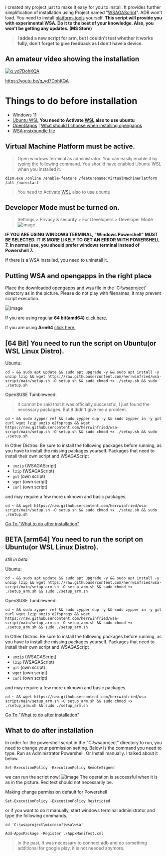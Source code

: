 I created my project just to make it easy for you to install. It provides further simplification of installation using Project named "[WSAGAScript](https://github.com/ADeltaX/WSAGAScript)".
ADB won't load. You need to install [platform-tools](https://developer.android.com/studio/releases/platform-tools) yourself.
**This script will provide you with experimental WSA. Do it to the best of your knowledge. Also, you won't be getting any updates. (MS Store)**

> **I added a new script for arm, but I couldn't test whether it works fully, don't forget to give feedback as I don't have a device.**

## An amateur video showing the installation

[![q_yd7DohKQA](https://img.youtube.com/vi/q_yd7DohKQA/0.jpg)](https://www.youtube.com/watch?v=q_yd7DohKQA)

https://youtu.be/q_yd7DohKQA

# Things to do before installation

- Windows 11
- [Ubuntu WSL](https://www.microsoft.com/en-us/p/ubuntu/9nblggh4msv6) **You need to Activate [WSL](https://aka.ms/wslstorepage) also to use ubuntu**
- [OpenGapps](https://opengapps.org/) | [What should I choose when installing opengapps](https://github.com/herrwinfried/wsa-script/blob/main/docs/opengapps.md)
- [WSA msixbundle file](https://github.com/herrwinfried/wsa-script/blob/main/docs/wsamsixbundle.md)

## **Virtual Machine Platform must be active.**

> Open windows terminal as administrator. You can easily enable it by typing the following command. You should have enabled Ubuntu WSL when you installed it.
```
dism.exe /online /enable-feature /featurename:VirtualMachinePlatform /all /norestart
```

> You need to Activate [WSL](https://aka.ms/wslstorepage) also to use ubuntu

## Developer Mode must be turned on.
> Settings > Privacy & security > For Developers > Developer Mode
![image](https://user-images.githubusercontent.com/52379312/138754144-e81779ea-4c61-46c6-8860-6c39b33aab47.png)

__**IF YOU ARE USING WINDOWS TERMINAL, "Windows Powershell" MUST BE SELECTED. IT IS MORE LIKELY TO GET AN ERROR WITH POWERSHELL 7.**__
__**In normal use, you should prefer windows terminal instead of Powershell 7.**__

If there is a WSA installed, you need to uninstall it. 

## Putting WSA and opengapps in the right place

Place the downloaded opengapps and wsa file in the 'C:\wsaproject' directory as in the picture. Please do not play with filenames, it may prevent script execution.

![image](https://user-images.githubusercontent.com/52379312/138757705-8c89a573-71b2-40a0-b296-f87b666c0649.png)

If you are using regular **64 bit(amd64)** [click here.](#64-bit-you-need-to-run-the-script-on-ubuntuor-wsl-linux-distro)

If you are using **Arm64** [click here.](#beta-arm64-you-need-to-run-the-script-on-ubuntuor-wsl-linux-distro)

## [64 Bit] You need to run the script on Ubuntu(or WSL Linux Distro).

Ubuntu:
```
cd ~ && sudo apt update && sudo apt upgrade -y && sudo apt install -y unzip lzip && wget https://raw.githubusercontent.com/herrwinfried/wsa-script/main/setup.sh -O setup.sh && sudo chmod +x ./setup.sh && sudo ./setup.sh
```
OpenSUSE Tumbleweed:
> It cannot be said that it was officially successful, I just found the necessary packages. But it didn't give me a problem.
```
cd ~ && sudo zypper ref && sudo zypper dup -y && sudo zypper in -y git curl wget lzip unzip e2fsprogs && wget https://raw.githubusercontent.com/herrwinfried/wsa-script/main/setup.sh -O setup.sh && sudo chmod +x ./setup.sh && sudo ./setup.sh
```

In Other Distros:
Be sure to install the following packages before running, as you have to install the missing packages yourself.
Packages that need to install their own script and WSAGAScript
- `unzip` (WSAGAScript)
- `lzip` (WSAGAScript)
- `git` (own script)
- `wget` (own script)
- `curl` (own script)

and may require a few more unknown and basic packages.
```
cd ~ && wget https://raw.githubusercontent.com/herrwinfried/wsa-script/main/setup.sh -O setup.sh && sudo chmod +x ./setup.sh && sudo ./setup.sh
```
[Go To "What to do after installation"](#what-to-do-after-installation)

## BETA [arm64] You need to run the script on Ubuntu(or WSL Linux Distro).

*still in beta*

Ubuntu:
```
cd ~ && sudo apt update && sudo apt upgrade -y && sudo apt install -y unzip lzip && wget https://raw.githubusercontent.com/herrwinfried/wsa-script/main/setup_arm.sh -O setup_arm.sh && sudo chmod +x ./setup_arm.sh && sudo ./setup_arm.sh
```
OpenSUSE Tumbleweed:
```
cd ~ && sudo zypper ref && sudo zypper dup -y && sudo zypper in -y git curl wget lzip unzip e2fsprogs && wget https://raw.githubusercontent.com/herrwinfried/wsa-script/main/setup_arm.sh -O setup_arm.sh && sudo chmod +x ./setup_arm.sh && sudo ./setup_arm.sh
```

In Other Distros:
Be sure to install the following packages before running, as you have to install the missing packages yourself.
Packages that need to install their own script and WSAGAScript
- `unzip` (WSAGAScript)
- `lzip` (WSAGAScript)
- `git` (own script)
- `wget` (own script)
- `curl` (own script)

and may require a few more unknown and basic packages.
```
cd ~ && wget https://raw.githubusercontent.com/herrwinfried/wsa-script/main/setup_arm.sh -O setup_arm.sh && sudo chmod +x ./setup_arm.sh && sudo ./setup_arm.sh
```
[Go To "What to do after installation"](#what-to-do-after-installation)

## What to do after installation

In order for the powershell script in the "C:\wsaproject" directory to run, you need to change your permission setting. Below is the command you need to type. Run as Administrator Powershell.
Or Install manually. I talked about it below.

```
Set-ExecutionPolicy -ExecutionPolicy RemoteSigned
```
we can run the script now!
![image](https://user-images.githubusercontent.com/52379312/138756336-feef2fd0-f697-401a-85d1-a243c9763e75.png)
The operation is successful when it is as in the picture. Red text should not necessarily be.

Making change permission default for Powershell
```
Set-ExecutionPolicy -ExecutionPolicy Restricted
```

or if you want to do it manually, start windows terminal administrator and type the following commands.

```
cd 'C:\wsaproject\microsoftwsa\wsa'
```

```
Add-AppxPackage -Register .\AppxManifest.xml
```
> In the past, it was necessary to connect adb and do something additional for google play, it is not needed anymore.
